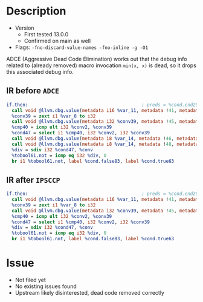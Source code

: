 # Description

* Version
  * First tested 13.0.0
  * Confirmed on main as well
* Flags: `-fno-discard-value-names -fno-inline -g -O1`

ADCE (Aggressive Dead Code Elimination) works out that the debug info related to
(already removed) macro invocation `min(x, x)` is dead, so it drops this
associated debug info.

## IR before `ADCE`

```llvm
if.then:                                          ; preds = %cond.end29
  call void @llvm.dbg.value(metadata i16 %var_11, metadata !41, metadata !DIExpression())
  %conv39 = zext i1 %var_8 to i32
  call void @llvm.dbg.value(metadata i32 %conv39, metadata !45, metadata !DIExpression())
  %cmp40 = icmp ult i32 %conv2, %conv39
  %cond47 = select i1 %cmp40, i32 %conv2, i32 %conv39
  call void @llvm.dbg.value(metadata i8 %var_14, metadata !46, metadata !DIExpression())
  call void @llvm.dbg.value(metadata i8 %var_14, metadata !48, metadata !DIExpression())
  %div = sdiv i32 %cond47, %conv
  %tobool61.not = icmp eq i32 %div, 0
  br i1 %tobool61.not, label %cond.false83, label %cond.true63
```

## IR after `IPSCCP`

```llvm
if.then:                                          ; preds = %cond.end29
  call void @llvm.dbg.value(metadata i16 %var_11, metadata !41, metadata !DIExpression())
  %conv39 = zext i1 %var_8 to i32
  call void @llvm.dbg.value(metadata i32 %conv39, metadata !45, metadata !DIExpression())
  %cmp40 = icmp ult i32 %conv2, %conv39
  %cond47 = select i1 %cmp40, i32 %conv2, i32 %conv39
  %div = sdiv i32 %cond47, %conv
  %tobool61.not = icmp eq i32 %div, 0
  br i1 %tobool61.not, label %cond.false83, label %cond.true63
```

# Issue

* Not filed yet
* No existing issues found
* Upstream likely disinterested, dead code removed correctly
